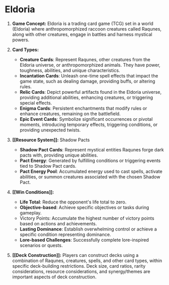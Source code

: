 # Eldoria
1. **Game Concept:** 
   Eldoria is a trading card game (TCG) set in a world (Eldoria) where anthropomorphized raccoon creatures called Raqunes, along with other creatures, engage in battles and harness mystical powers.
    
2. **Card Types:**
    - **Creature Cards**: Represent Raqunes, other creatures from the Eldoria universe, or anthropomorphized animals. They have power, toughness, abilities, and unique characteristics.
    - **Incantation Cards**: Unleash one-time spell effects that impact the game state, such as dealing damage, providing buffs, or altering rules.
    - **Relic Cards**: Depict powerful artifacts found in the Eldoria universe, providing additional abilities, enhancing creatures, or triggering special effects.
    - **Enigma Cards**: Persistent enchantments that modify rules or enhance creatures, remaining on the battlefield.
    - **Epic Event Cards**: Symbolize significant occurrences or pivotal moments, introducing temporary effects, triggering conditions, or providing unexpected twists.
      
3. **[[Resource System]]:** Shadow Pacts
    - **Shadow Pact Cards**: Represent mystical entities Raqunes forge dark pacts with, providing unique abilities.
    - **Pact Energy**: Generated by fulfilling conditions or triggering events tied to Shadow Pact cards.
    - **Pact Energy Pool**: Accumulated energy used to cast spells, activate abilities, or summon creatures associated with the chosen Shadow Pact.
      
4. **[[Win Conditions]]:**
    - **Life Total**: Reduce the opponent's life total to zero.
    - **Objective-based**: Achieve specific objectives or tasks during gameplay.
    - Victory Points: Accumulate the highest number of victory points based on actions and achievements.
    - **Lasting Dominance**: Establish overwhelming control or achieve a specific condition representing dominance.
    - **Lore-based Challenges**: Successfully complete lore-inspired scenarios or quests.
      
5. **[[Deck Construction]]:** 
   Players can construct decks using a combination of Raqunes, creatures, spells, and other card types, within specific deck-building restrictions. Deck size, card ratios, rarity considerations, resource considerations, and synergy/themes are important aspects of deck construction.
